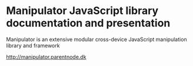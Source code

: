 Manipulator JavaScript library documentation and presentation
===========

Manipulator is an extensive modular cross-device JavaScript manipulation library and framework

http://manipulator.parentnode.dk